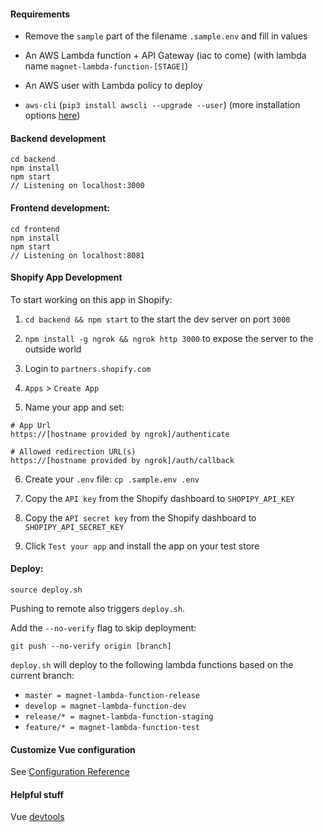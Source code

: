 #### Requirements

- Remove the `sample` part of the filename `.sample.env` and fill in values

- An AWS Lambda function + API Gateway (iac to come) (with lambda name `magnet-lambda-function-[STAGE]`)

- An AWS user with Lambda policy to deploy

- `aws-cli` (`pip3 install awscli --upgrade --user`) (more installation options [here](https://docs.aws.amazon.com/cli/latest/userguide/cli-chap-install.html))

#### Backend development

```
cd backend
npm install
npm start
// Listening on localhost:3000
```

#### Frontend development:

```
cd frontend
npm install
npm start
// Listening on localhost:8081
```

#### Shopify App Development

To start working on this app in Shopify:

1. `cd backend && npm start` to the start the dev server on port `3000`

2. `npm install -g ngrok && ngrok http 3000` to expose the server to the outside world

3. Login to `partners.shopify.com`

4. `Apps` > `Create App`

5. Name your app and set:

```
# App Url
https://[hostname provided by ngrok]/authenticate

# Allowed redirection URL(s)
https://[hostname provided by ngrok]/auth/callback
```

6. Create your `.env` file: `cp .sample.env .env`

7. Copy the `API key` from the Shopify dashboard to `SHOPIPY_API_KEY`

8. Copy the `API secret key` from the Shopify dashboard to `SHOPIPY_API_SECRET_KEY`

7. Click `Test your app` and install the app on your test store

#### Deploy:

```
source deploy.sh
```

Pushing to remote also triggers `deploy.sh`.

Add the `--no-verify` flag to skip deployment:

```
git push --no-verify origin [branch]
```

`deploy.sh` will deploy to the following lambda functions based on the current branch:

- `master = magnet-lambda-function-release`
- `develop = magnet-lambda-function-dev`
- `release/* = magnet-lambda-function-staging`
- `feature/* = magnet-lambda-function-test`

#### Customize Vue configuration

See [Configuration Reference](https://cli.vuejs.org/config/)

#### Helpful stuff

Vue [devtools](https://github.com/vuejs/vue-devtools)
